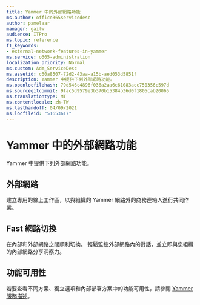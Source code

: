```yaml
---
title: Yammer 中的外部網路功能
ms.author: office365servicedesc
author: pamelaar
manager: gailw
audience: ITPro
ms.topic: reference
f1_keywords:
- external-network-features-in-yammer
ms.service: o365-administration
localization_priority: Normal
ms.custom: Adm_ServiceDesc
ms.assetid: c60a8507-72d2-43aa-a15b-aed053d5851f
description: Yammer 中提供下列外部網路功能。
ms.openlocfilehash: 79d546c4896f036a2aa6c61083acc750356c597d
ms.sourcegitcommit: 9fac5d9579e3b370b15384b36d0f1805cab20065
ms.translationtype: MT
ms.contentlocale: zh-TW
ms.lasthandoff: 04/09/2021
ms.locfileid: "51653617"
---
```

# <a name="external-network-features-in-yammer"></a>Yammer 中的外部網路功能

Yammer 中提供下列外部網路功能。
  
## <a name="external-networks"></a>外部網路

建立專用的線上工作區，以與組織的 Yammer 網路外的商務連絡人進行共同作業。
  
## <a name="fast-network-switching"></a>Fast 網路切換

在內部和外部網路之間順利切換。 輕鬆監控外部網路內的對話，並立即與您組織的內部網路分享洞察力。
  
## <a name="feature-availability"></a>功能可用性

若要查看不同方案、獨立選項和內部部署方案中的功能可用性，請參閱 [Yammer 服務描述](yammer-service-description.md)。